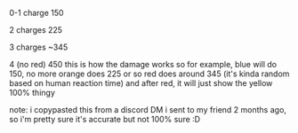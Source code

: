0-1 charge 150

2 charges 225

3 charges ~345

4 (no red) 450
this is how the damage works
so for example, blue will do 150, no more
orange does 225 or so
red does around 345 (it's kinda random based on human reaction time)
and after red, it will just show the yellow 100% thingy

note: i copypasted this from a discord DM i sent to my friend 2 months ago, so i'm pretty sure it's accurate but not 100% sure :D
